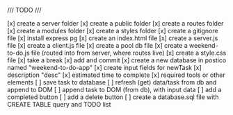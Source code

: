 /// TODO ///

[x] create a server folder
[x] create a public folder
[x] create a routes folder
[x] create a modules folder
[x] create a styles folder
[x] create a gitignore file
[x] install express pg
[x] create an index.html file
[x] create a server.js file
[x] create a client.js file
[x] create a pool db file
[x] create a weekend-to-do.js file (routed into from server, where routes live)
[x] create a style.css file
[x] take a break
[x] add and commit
[x] create a new database in postico named "weekend-to-do-app"
[x] create input fields for newTask
    [x] description "desc"
    [x] estimated time to complete
    [x] required tools or other elements
[ ] save task to database
[ ] refresh (get) data/task from db and append to DOM
[ ] append task to DOM (from db), with input data
    [ ] add a completed button
    [ ] add a delete button
[ ] create a database.sql file with CREATE TABLE query and TODO list
